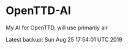 # OpenTTD-AI
My AI for OpenTTD, will use primarily air

Latest backup: Sun Aug 25 17:54:01 UTC 2019

